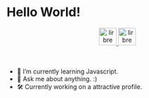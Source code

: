 <h1>Hello World!</h1>

<div align="center">
<a href="https://www.linkedin.com/in/lirbre/">
  <img alt="lirbre on LinkedIn" width="40px" src="https://user-images.githubusercontent.com/86065449/132470182-2920d244-fe5f-45c1-b5f6-10112753b1c7.png" />
</a>
<a href="https://www.freecodecamp.org/lirbre">
  <img alt="lirbre on freeCodeCamp" width="40px" src="https://user-images.githubusercontent.com/86065449/132470389-831800ca-2502-44d6-886c-645ed2d4ec40.png" />
</a>
</div>
  
<br>
<br>

- 🌱 I’m currently learning Javascript.
- 💬 Ask me about anything. :)
- 🛠 Currently working on a attractive profile.
